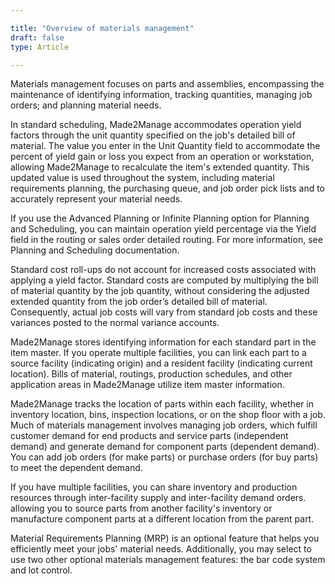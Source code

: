 ```yaml
---

title: "Overview of materials management"
draft: false
type: Article

---
```


Materials management focuses on parts and assemblies, encompassing the maintenance of identifying information, tracking quantities, managing job orders; and planning material needs.

In standard scheduling, Made2Manage accommodates operation yield factors through the unit quantity specified on the job's detailed bill of material. The value you enter in the Unit Quantity field to accommodate the percent of yield gain or loss you expect from an operation or workstation, allowing Made2Manage to recalculate the item's extended quantity. This updated value is used throughout the system, including material requirements planning, the purchasing queue, and job order pick lists and to accurately represent your material needs.

If you use the Advanced Planning or Infinite Planning option for Planning and Scheduling, you can maintain operation yield percentage via the Yield field in the routing or sales order detailed routing. For more information, see Planning and Scheduling documentation.

Standard cost roll-ups do not account for increased costs associated with applying a yield factor. Standard costs are computed by multiplying the bill of material quantity by the job quantity, without considering the adjusted extended quantity from the job order’s detailed bill of material. Consequently, actual job costs will vary from standard job costs and these variances posted to the normal variance accounts.

Made2Manage stores identifying information for each standard part in the item master. If you operate multiple facilities, you can link each part to a source facility (indicating origin) and a resident facility (indicating current location). Bills of material, routings, production schedules, and other application areas in Made2Manage utilize item master information.

Made2Manage tracks  the location of parts within each facility, whether in inventory location, bins, inspection locations, or on the shop floor with a job.
Much of materials management involves managing job orders, which fulfill customer demand for end products and service parts (independent demand) and generate demand for component parts (dependent demand). You can add job orders (for make parts) or purchase orders (for buy parts) to meet the dependent demand.

If you have multiple facilities, you can share inventory and production resources through inter-facility supply and inter-facility demand orders. allowing you to source parts from another facility's inventory or manufacture component parts at a different location from the parent part.


Material Requirements Planning (MRP) is an optional feature that helps you efficiently meet your jobs' material needs. Additionally, you may select to use two other optional materials management features: the bar code system and lot control.


​